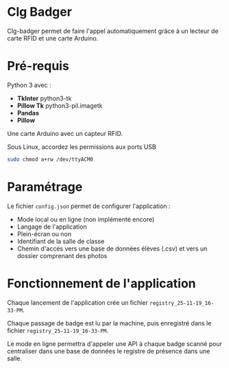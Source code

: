 # Clg Badger

Clg-badger permet de faire l'appel automatiquement grâce à un lecteur de carte RFID et une carte Arduino. 

# Pré-requis

Python 3 avec :
- **TkInter** python3-tk
- **Pillow Tk** python3-pil.imagetk
- **Pandas**
- **Pillow**

Une carte Arduino avec un capteur RFID.

Sous Linux, accordez les permissions aux ports USB
```bash
sudo chmod a+rw /dev/ttyACM0
```

# Paramétrage

Le fichier `config.json` permet de configurer l'application :
- Mode local ou en ligne (non implémenté encore)
- Langage de l'application
- Plein-écran ou non
- Identifiant de la salle de classe
- Chemin d'accès vers une base de données élèves (.csv) et vers un dossier comprenant des photos

# Fonctionnement de l'application

Chaque lancement de l'application crée un fichier `registry_25-11-19_16-33-PM`.

Chaque passage de badge est lu par la machine, puis enregistré dans le fichier `registry_25-11-19_16-33-PM`.

Le mode en ligne permettra d'appeler une API à chaque badge scanné pour centraliser dans une base de données le registre de présence dans une salle.
